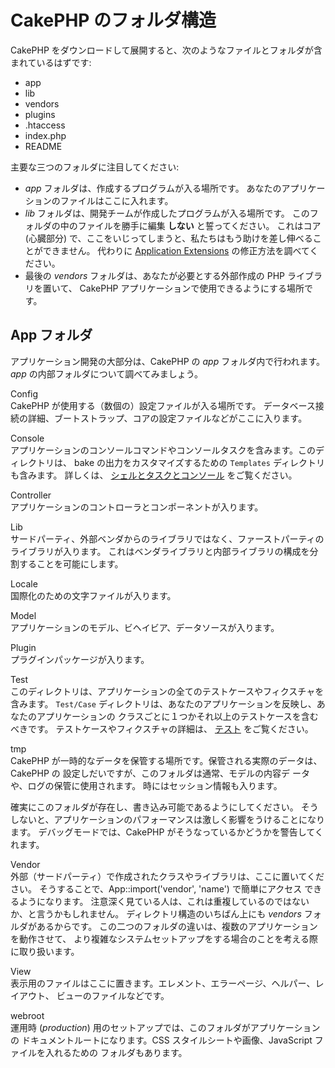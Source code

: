 # CakePHP のフォルダ構造

CakePHP をダウンロードして展開すると、次のようなファイルとフォルダが含まれているはずです:

- app
- lib
- vendors
- plugins
- .htaccess
- index.php
- README

主要な三つのフォルダに注目してください:

- *app* フォルダは、作成するプログラムが入る場所です。
  あなたのアプリケーションのファイルはここに入れます。
- *lib* フォルダは、開発チームが作成したプログラムが入る場所です。
  このフォルダの中のファイルを勝手に編集 **しない** と誓ってください。
  これはコア (心臓部分) で、ここをいじってしまうと、私たちはもう助けを差し伸べることができません。
  代わりに [Application Extensions](../getting-started/cakephp-structure#application-extensions) の修正方法を調べてください。
- 最後の *vendors* フォルダは、あなたが必要とする外部作成の PHP ライブラリを置いて、
  CakePHP アプリケーションで使用できるようにする場所です。

## App フォルダ

アプリケーション開発の大部分は、CakePHP の *app* フォルダ内で行われます。
*app* の内部フォルダについて調べてみましょう。

Config  
CakePHP が使用する（数個の）設定ファイルが入る場所です。
データベース接続の詳細、ブートストラップ、コアの設定ファイルなどがここに入ります。

Console  
アプリケーションのコンソールコマンドやコンソールタスクを含みます。このディレクトリは、
bake の出力をカスタマイズするための `Templates` ディレクトリも含みます。
詳しくは、 [シェルとタスクとコンソール](../console-and-shells) をご覧ください。

Controller  
アプリケーションのコントローラとコンポーネントが入ります。

Lib  
サードパーティ、外部ベンダからのライブラリではなく、ファーストパーティのライブラリが入ります。
これはベンダライブラリと内部ライブラリの構成を分割することを可能にします。

Locale  
国際化のための文字ファイルが入ります。

Model  
アプリケーションのモデル、ビヘイビア、データソースが入ります。

Plugin  
プラグインパッケージが入ります。

Test  
このディレクトリは、アプリケーションの全てのテストケースやフィクスチャを含みます。
`Test/Case` ディレクトリは、あなたのアプリケーションを反映し、あなたのアプリケーションの
クラスごとに１つかそれ以上のテストケースを含むべきです。
テストケースやフィクスチャの詳細は、 [テスト](../development/testing) をご覧ください。

tmp  
CakePHP が一時的なデータを保管する場所です。保管される実際のデータは、CakePHP の
設定しだいですが、このフォルダは通常、モデルの内容デ ータや、ログの保管に使用されます。
時にはセッション情報も入ります。

確実にこのフォルダが存在し、書き込み可能であるようにしてください。
そうしないと、アプリケーションのパフォーマンスは激しく影響をうけることになります。
デバッグモードでは、CakePHP がそうなっているかどうかを警告してくれます。

Vendor  
外部（サードパーティ）で作成されたクラスやライブラリは、ここに置いてください。
そうすることで、App::import('vendor', 'name') で簡単にアクセス できるようになります。
注意深く見ている人は、これは重複しているのではないか、と言うかもしれません。
ディレクトリ構造のいちばん上にも *vendors* フォルダがあるからです。
この二つのフォルダの違いは、複数のアプリケーションを動作させて、
より複雑なシステムセットアップをする場合のことを考える際に取り扱います。

View  
表示用のファイルはここに置きます。エレメント、エラーページ、ヘルパー、レイアウト、
ビューのファイルなどです。

webroot  
運用時 (*production*) 用のセットアップでは、このフォルダがアプリケーションの
ドキュメントルートになります。CSS スタイルシートや画像、JavaScript ファイルを入れるための
フォルダもあります。
